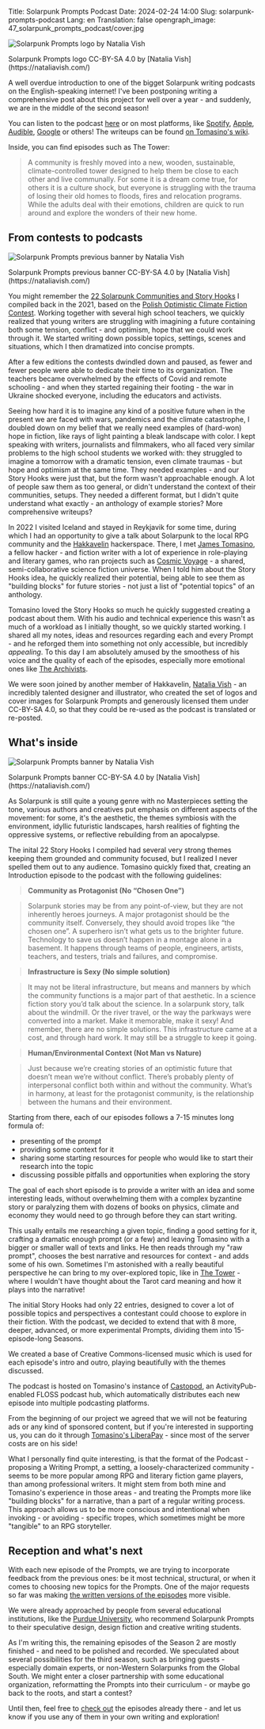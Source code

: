 Title: Solarpunk Prompts Podcast
Date: 2024-02-24 14:00
Slug: solarpunk-prompts-podcast
Lang: en
Translation: false
opengraph_image: 47_solarpunk_prompts_podcast/cover.jpg

![Solarpunk Prompts logo by Natalia Vish](/images/47_solarpunk_prompts_podcast/cover.jpg)
<figcaption>Solarpunk Prompts logo CC-BY-SA 4.0 by [Natalia Vish](https://nataliavish.com/)</figcaption>

A well overdue introduction to one of the bigget Solarpunk writing podcasts on the English-speaking internet! I've been postponing writing a comprehensive post about this project for well over a year - and suddenly, we are in the middle of the second season!

You can listen to the podcast [here](https://podcast.tomasino.org/@SolarpunkPrompts) or on most platforms, like [Spotify](https://open.spotify.com/show/5igXOJCAouTWaEFUQAFRsK), [Apple](https://podcasts.apple.com/us/podcast/solarpunk-prompts/id1652252771), [Audible](https://music.amazon.com/podcasts/28f52062-5961-42bd-a44f-da870c722ae4/solarpunk-prompts), [Google](https://podcasts.google.com/feed/aHR0cHM6Ly9wb2RjYXN0LnRvbWFzaW5vLm9yZy9AU29sYXJwdW5rUHJvbXB0cy9mZWVkLnhtbA) or others! The writeups can be found [on Tomasino's wiki](https://wiki.tomasino.org/writing/Solarpunk-Prompts).

Inside, you can find episodes such as The Tower:

> A community is freshly moved into a new, wooden, sustainable, climate-controlled tower designed to help them be close to each other and live communally. For some it is a dream come true, for others it is a culture shock, but everyone is struggling with the trauma of losing their old homes to floods, fires and relocation programs. While the adults deal with their emotions, children are quick to run around and explore the wonders of their new home.

## From contests to podcasts

![Solarpunk Prompts previous banner by Natalia Vish](/images/47_solarpunk_prompts_podcast/old_banner.jpg)
<figcaption>Solarpunk Prompts previous banner CC-BY-SA 4.0 by [Natalia Vish](https://nataliavish.com/)</figcaption>

You might remember the [22 Solarpunk Communities and Story Hooks](/22-solarpunk-communities-and-story-hooks) I compiled back in the 2021, based on the [Polish Optimistic Climate Fiction Contest](https://solarpunk.edu.pl/). Working together with several high school teachers, we quickly realized that young writers are struggling with imagining a future containing both some tension, conflict - and optimism, hope that we could work through it. We started writing down possible topics, settings, scenes and situations, which I then dramatized into concise prompts.

After a few editions the contests dwindled down and paused, as fewer and fewer people were able to dedicate their time to its organization. The teachers became overwhelmed by the effects of Covid and remote schooling - and when they started regaining their footing - the war in Ukraine shocked everyone, including the educators and activists.

Seeing how hard it is to imagine any kind of a positive future when in the present we are faced with wars, pandemics and the climate catastrophe, I doubled down on my belief that we really need examples of (hard-won) hope in fiction, like rays of light painting a bleak landscape with color. I kept speaking with writers, journalists and filmmakers, who all faced very similar problems to the high school students we worked with: they struggled to imagine a tomorrow with a dramatic tension, even climate traumas - but hope and optimism at the same time. They needed examples - and our Story Hooks were just that, but the form wasn't approachable enough. A lot of people saw them as too general, or didn't understand the context of their communities, setups. They needed a different format, but I didn't quite understand what exactly - an anthology of example stories? More comprehensive writeups?

In 2022 I visited Iceland and stayed in Reykjavik for some time, during which I had an opportunity to give a talk about Solarpunk to the local RPG community and the [Hakkavelin](https://hakkavelin.is/) hackerspace. There, I met [James Tomasino](https://tomasino.org/), a fellow hacker - and fiction writer with a lot of experience in role-playing and literary games, who ran projects such as [Cosmic Voyage](https://cosmic.voyage/) - a shared, semi-collaborative science fiction universe. When I told him about the Story Hooks idea, he quickly realized their potential, being able to see them as "building blocks" for future stories - not just a list of "potential topics" of an anthology.

Tomasino loved the Story Hooks so much he quickly suggested creating a podcast about them. With his audio and technical experience this wasn't as much of a workload as I initially thought, so we quickly started working. I shared all my notes, ideas and resources regarding each and every Prompt - and he reforged them into something not only accessible, but incredibly _appealing_. To this day I am absolutely amused by the smoothess of his voice and the quality of each of the episodes, especially more emotional ones like [The Archivists](https://podcast.tomasino.org/@SolarpunkPrompts/episodes/the-archivists).

We were soon joined by another member of Hakkavelin, [Natalia Vish](https://nataliavish.com/) - an incredibly talented designer and illustrator, who created the set of logos and cover images for Solarpunk Prompts and generously licensed them under CC-BY-SA 4.0, so that they could be re-used as the podcast is translated or re-posted.

## What's inside

![Solarpunk Prompts banner by Natalia Vish](/images/47_solarpunk_prompts_podcast/banner.jpg)
<figcaption>Solarpunk Prompts banner CC-BY-SA 4.0 by [Natalia Vish](https://nataliavish.com/)</figcaption>

As Solarpunk is still quite a young genre with no Masterpieces setting the tone, various authors and creatives put emphasis on different aspects of the movement: for some, it's the aesthetic, the themes symbiosis with the environment, idyllic futuristic landscapes, harsh realities of fighting the oppressive systems, or reflective rebuilding from an apocalypse. 

The inital 22 Story Hooks I compiled had several very strong themes keeping them grounded and community focused, but I realized I never spelled them out to any audience. Tomasino quickly fixed that, creating an Introduction episode to the podcast with the following guidelines:

> **Community as Protagonist (No “Chosen One”)**

> Solarpunk stories may be from any point-of-view, but they are not inherently heroes journeys. A major protagonist should be the community itself. Conversely, they should avoid tropes like “the chosen one”. A superhero isn’t what gets us to the brighter future. Technology to save us doesn’t happen in a montage alone in a basement. It happens through teams of people, engineers, artists, teachers, and testers, trials and failures, and compromise.

> **Infrastructure is Sexy (No simple solution)**

> It may not be literal infrastructure, but means and manners by which the community functions is a major part of that aesthetic. In a science fiction story you’d talk about the science. In a solarpunk story, talk about the windmill. Or the river travel, or the way the parkways were converted into a market. Make it memorable, make it sexy! And remember, there are no simple solutions. This infrastructure came at a cost, and through hard work. It may still be a struggle to keep it going.

> **Human/Environmental Context (Not Man vs Nature)**

> Just because we’re creating stories of an optimistic future that doesn’t mean we’re without conflict. There’s probably plenty of interpersonal conflict both within and without the community. What’s in harmony, at least for the protagonist community, is the relationship between the humans and their environment.

Starting from there, each of our episodes follows a 7-15 minutes long formula of:

 - presenting of the prompt
 - providing some context for it
 - sharing some starting resources for people who would like to start their research into the topic
 - discussing possible pitfalls and opportunities when exploring the story

The goal of each short episode is to provide a writer with an idea and some interesting leads, without overwhelming them with a complex byzantine story or paralyzing them with dozens of books on physics, climate and economy they would need to go through before they can start writing.

This usally entails me researching a given topic, finding a good setting for it, crafting a dramatic enough prompt (or a few) and leaving Tomasino with a bigger or smaller wall of texts and links. He then reads through my "raw prompt", chooses the best narrative and resources for context - and adds some of his own. Sometimes I'm astonished with a really beautiful perspective he can bring to my over-explored topic, like in [The Tower](https://podcast.tomasino.org/@SolarpunkPrompts/episodes/the-tower) - where I wouldn't have thought about the Tarot card meaning and how it plays into the narrative!

The initial Story Hooks had only 22 entries, designed to cover a lot of possible topics and perspectives a contestant could choose to explore in their fiction. With the podcast, we decided to extend that with 8 more, deeper, advanced, or more experimental Prompts, dividing them into 15-episode-long Seasons.

We created a base of Creative Commons-licensed music which is used for each episode's intro and outro, playing beautifully with the themes discussed.

The podcast is hosted on Tomasino's instance of [Castopod](https://castopod.org/), an ActivityPub-enabled FLOSS podcast hub, which automatically distributes each new episode into multiple podcasting platforms.

From the beginning of our project we agreed that we will not be featuring ads or any kind of sponsored content, but if you're interested in supporting us, you can do it through [Tomasino's LiberaPay](https://liberapay.com/jamestomasino/) - since most of the server costs are on his side!

What I personally find quite interesting, is that the format of the Podcast - proposing a Writing Prompt, a setting, a loosely-characterized community - seems to be more popular among RPG and literary fiction game players, than among professional writers. It might stem from both mine and Tomasino's experience in those areas - and treating the Prompts more like "building blocks" for a narrative, than a part of a regular writing process. This approach allows us to be more conscious and intentional when invoking - or avoiding - specific tropes, which sometimes might be more "tangible" to an RPG storyteller.

## Reception and what's next

With each new episode of the Prompts, we are trying to incorporate feedback from the previous ones: be it most technical, structural, or when it comes to choosing new topics for the Prompts. One of the major requests so far was making [the written versions of the episodes](https://wiki.tomasino.org/writing/Solarpunk-Prompts) more visible.

We were already approached by people from several educational institutions, like the [Purdue University](https://www.purdue.edu/), who recommend Solarpunk Prompts to their speculative design, design fiction and creative writing students.

As I'm writing this, the remaining episodes of the Season 2 are mostly finished - and need to be polished and recorded. We speculated about several possibilities for the third season, such as bringing guests - especially domain experts, or non-Western Solarpunks from the Global South. We might enter a closer partnership with some educational organization, reformatting the Prompts into their curriculum - or maybe go back to the roots, and start a contest?

Until then, feel free to [check out](https://podcast.tomasino.org/@SolarpunkPrompts) the episodes already there - and let us know if you use any of them in your own writing and exploration!
